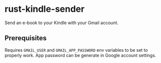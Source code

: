 # rust-kindle-sender

Send an e-book to your Kindle with your Gmail account.

## Prerequisites

Requires `GMAIL_USER` and `GMAIL_APP_PASSWORD` env variables to be set to properly work.
App password can be generate in Google account settings.